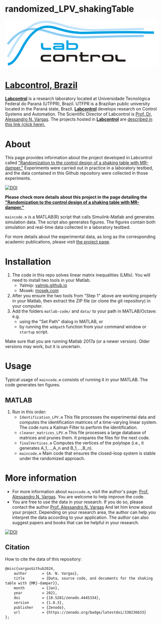 # randomized_LPV_shakingTable

<p align="center"><a href="http://www.labcontrol.xyz/dokuwiki" target="_blank" rel="noopener"><img src="https://github.com/labcontrol-data/images/blob/main/logo.png"></a></p>

# [Labcontrol, Brazil](http://www.labcontrol.xyz/dokuwiki)

[**Labcontrol**](http://www.labcontrol.xyz/dokuwiki)  is a research laboratory located at Universidade Tecnológica Federal do Paraná (UTFPR), Brazil. UTFPR is a Brazilian public university located in the Paraná state, Brazil. [**Labcontrol**](http://www.labcontrol.xyz/dokuwiki)  develops research on Control Systems and Automation. The Scientific Director of Labcontrol is [Prof. Dr. Alessandro N. Vargas](http://www.anvargas.com). The projects hosted in [**Labcontrol**](http://www.labcontrol.xyz/dokuwiki)  are [described in this link (click here).](http://www.anvargas.com/blog)

About
============

This page provides information about the project developed in Labcontrol called ["Randomization to the control design of a shaking table with MR-damper."](http://www.anvargas.com/blog/mrdamper.html)  Experiments were carried out in practice in a laboratory testbed, and the data contained in this Github repository were collected in those experiments. 

[![DOI](https://zenodo.org/badge/330236633.svg)](https://zenodo.org/badge/latestdoi/330236633)

**Please check more details about this project in the page detailing the ["Randomization to the control design of a shaking table with MR-damper."](http://www.anvargas.com/blog/mrdamper.html)**


`maincode.m` is a MATLAB(R) script that calls Simulink-Matlab and generates simulation data. The script also generates figures. The figures contain both simulation and real-time data collected in a laboratory testbed.

For more details about the experimental data, as long as the corresponding academic publications, please visit [the project page](http://www.anvargas.com/blog).


Installation
============

1. The code in this repo solves linear matrix inequalities (LMIs). You will need to install two tools in your Matlab.
    - Yalmip: [yalmip.github.io](https://yalmip.github.io/)
    - Mosek: [mosek.com](https://www.mosek.com/)
2. After you ensure the two tools from "Step 1" above are working properly in your Matlab, then extract the ZIP file (or clone the git repository) in your computer.
3. Add the folders `matlab-code/` and `data/` to your path in MATLAB/Octave: e.g. 
    - using the "Set Path" dialog in MATLAB, or 
    - by running the `addpath` function from your command window or `startup` script.

Make sure that you are running Matlab 2017a (or a newer version). Older versions may work, but it is uncertain.

Usage
=====

Typical usage of `maincode.m` consists of running it in your MATLAB. The code generates ten figures.

MATLAB
------
  1. Run in this order:
     - `Identification_LPV.m` This file processes the experimental data and computes the identification matrices of a time-varying linear system. The code runs a Kalman Filter to perform the identification.
     - `cleaner_matrices_LPV.m` This file processes a large database of matrices and prunes them. It prepares the files for the next code.
     - `finalVertices.m` Computes the vertices of the polytope (i.e., it generates A_1,...,A_n and B_1,...,B_n).
     - `maincode.m` Main code that ensures the closed-loop system is stable under the randomized approach.

More information
================

* For more information about `maincode.m`, visit the author's page: [Prof. Alessandro N. Vargas](http://www.anvargas.com). You are welcome to help improve the code.
* You are free to use the data in your research. If you do so, please contact the author [Prof. Alessandro N. Vargas](http://www.anvargas.com) 
And let him know about your project. Depending on your research area, the author can help you interpret the data according to your application. The author can also suggest papers and books that can be helpful in your research.

[![DOI](https://zenodo.org/badge/330236633.svg)](https://zenodo.org/badge/latestdoi/330236633)

Citation
------
How to cite the data of this repository:

```
@misc{vargasGithub2024,
    author       = {A. N. Vargas},
    title        = {Data, source code, and documents for the shaking table with {MR}-damper}},
    month        = {Jan},
    year         = 2021,
    doi          = {10.5281/zenodo.4445334},
    version      = {1.0.3},
    publisher    = {Zenodo},
    url          = {https://zenodo.org/badge/latestdoi/330236633}
};
```
